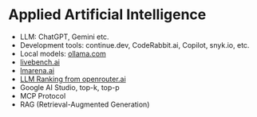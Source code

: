 # Applied Artificial Intelligence

<ul>
  <li>LLM: ChatGPT, Gemini etc.</li>
  <li>Development tools: continue.dev, CodeRabbit.ai, Copilot, snyk.io, etc.</li>
  <li>Local models: <a href="https://ollama.com">ollama.com</a></li>
  <li><a href="https://livebench.ai">livebench.ai</a></li>
  <li><a href="https://lmarena.ai">lmarena.ai</a></li>
  <li><a href="https://openrouter.ai/rankings/programming">LLM Ranking from openrouter.ai</a></li>
  <li>Google AI Studio, top-k, top-p</li>
  <li>MCP Protocol</li>
  <li>RAG (Retrieval-Augmented Generation)</li>
</ul>
